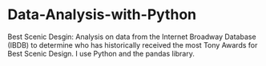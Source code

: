 # Data-Analysis-with-Python

Best Scenic Desgin: 
Analysis on data from the Internet Broadway Database (IBDB) to determine who has historically received the most Tony Awards for Best Scenic Design. I use Python and the pandas library. 

